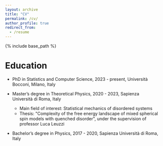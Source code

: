 ```yaml
---
layout: archive
title: "CV"
permalink: /cv/
author_profile: true
redirect_from:
  - /resume
---
```


{% include base_path %}

Education
======
* PhD in Statistics and Computer Science, 2023 - present, Università Bocconi, Milano, Italy

* Master’s degree in Theoretical Physics, 2020 - 2023, Sapienza Università di Roma, Italy
  * Main field of interest: Statistical mechanics of disordered systems
  * Thesis: "Complexity of the free energy landscape of mixed spherical spin models with quenched disorder", under the supervision of professor Luca Leuzzi

* Bachelor’s degree in Physics, 2017 - 2020, Sapienza Università di Roma, Italy 

